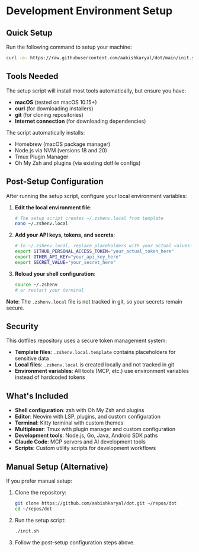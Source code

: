 # Development Environment Setup

## Quick Setup

Run the following command to setup your machine:

```bash
curl -o- https://raw.githubusercontent.com/aabishkaryal/dot/main/init.sh | zsh
```

## Tools Needed

The setup script will install most tools automatically, but ensure you have:

- **macOS** (tested on macOS 10.15+)
- **curl** (for downloading installers)
- **git** (for cloning repositories)
- **Internet connection** (for downloading dependencies)

The script automatically installs:
- Homebrew (macOS package manager)
- Node.js via NVM (versions 18 and 20)
- Tmux Plugin Manager
- Oh My Zsh and plugins (via existing dotfile configs)

## Post-Setup Configuration

After running the setup script, configure your local environment variables:

1. **Edit the local environment file**:
   ```bash
   # The setup script creates ~/.zshenv.local from template
   nano ~/.zshenv.local
   ```

2. **Add your API keys, tokens, and secrets**:
   ```bash
   # In ~/.zshenv.local, replace placeholders with your actual values:
   export GITHUB_PERSONAL_ACCESS_TOKEN="your_actual_token_here"
   export OTHER_API_KEY="your_api_key_here"
   export SECRET_VALUE="your_secret_here"
   ```

3. **Reload your shell configuration**:
   ```bash
   source ~/.zshenv
   # or restart your terminal
   ```

**Note**: The `.zshenv.local` file is not tracked in git, so your secrets remain secure.

## Security

This dotfiles repository uses a secure token management system:

- **Template files**: `.zshenv.local.template` contains placeholders for sensitive data
- **Local files**: `.zshenv.local` is created locally and not tracked in git
- **Environment variables**: All tools (MCP, etc.) use environment variables instead of hardcoded tokens

## What's Included

- **Shell configuration**: zsh with Oh My Zsh and plugins
- **Editor**: Neovim with LSP, plugins, and custom configuration  
- **Terminal**: Kitty terminal with custom themes
- **Multiplexer**: Tmux with plugin manager and custom configuration
- **Development tools**: Node.js, Go, Java, Android SDK paths
- **Claude Code**: MCP servers and AI development tools
- **Scripts**: Custom utility scripts for development workflows

## Manual Setup (Alternative)

If you prefer manual setup:

1. Clone the repository:
   ```bash
   git clone https://github.com/aabishkaryal/dot.git ~/repos/dot
   cd ~/repos/dot
   ```

2. Run the setup script:
   ```bash
   ./init.sh
   ```

3. Follow the post-setup configuration steps above.
